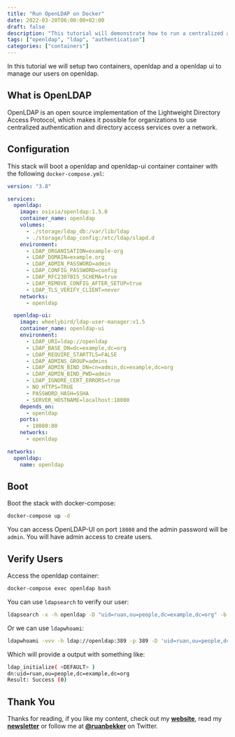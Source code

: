 ```yaml
---
title: "Run OpenLDAP on Docker"
date: 2022-03-20T06:00:00+02:00
draft: false
description: "This tutorial will demonstrate how to run a centralized authentication server using openldap on docker"
tags: ["openldap", "ldap", "authentication"]
categories: ["containers"]
---
```


In this tutorial we will setup two containers, openldap and a openldap ui to manage our users on openldap.

## What is OpenLDAP

OpenLDAP is an open source implementation of the Lightweight Directory Access Protocol, which makes it possible for organizations to use centralized authentication and directory access services over a network.

## Configuration

This stack will boot a openldap and openldap-ui container container with the following `docker-compose.yml`:

```yaml
version: "3.8"

services:
  openldap:
    image: osixia/openldap:1.5.0
    container_name: openldap
    volumes:
      - ./storage/ldap_db:/var/lib/ldap
      - ./storage/ldap_config:/etc/ldap/slapd.d
    environment:
      - LDAP_ORGANISATION=example-org
      - LDAP_DOMAIN=example.org
      - LDAP_ADMIN_PASSWORD=admin
      - LDAP_CONFIG_PASSWORD=config
      - LDAP_RFC2307BIS_SCHEMA=true
      - LDAP_REMOVE_CONFIG_AFTER_SETUP=true
      - LDAP_TLS_VERIFY_CLIENT=never
    networks:
      - openldap

  openldap-ui:
    image: wheelybird/ldap-user-manager:v1.5
    container_name: openldap-ui
    environment:
      - LDAP_URI=ldap://openldap
      - LDAP_BASE_DN=dc=example,dc=org
      - LDAP_REQUIRE_STARTTLS=FALSE
      - LDAP_ADMINS_GROUP=admins
      - LDAP_ADMIN_BIND_DN=cn=admin,dc=example,dc=org
      - LDAP_ADMIN_BIND_PWD=admin
      - LDAP_IGNORE_CERT_ERRORS=true
      - NO_HTTPS=TRUE
      - PASSWORD_HASH=SSHA
      - SERVER_HOSTNAME=localhost:18080
    depends_on:
      - openldap
    ports:
      - 18080:80
    networks:
      - openldap

networks:
  openldap:
    name: openldap
```

## Boot

Boot the stack with docker-compose:

```bash
docker-compose up -d
```

You can access OpenLDAP-UI on port `18080` and the admin password will be `admin`. You will have admin access to create users.

## Verify Users

Access the openldap container:

```bash
docker-compose exec openldap bash
```

You can use `ldapsearch` to verify our user:

```bash
ldapsearch -x -h openldap -D "uid=ruan,ou=people,dc=example,dc=org" -b "ou=people,dc=example,dc=org" -w "$PASSWORD" -s base 'uid=ruan'
```

Or we can use `ldapwhoami`:

```bash
ldapwhoami -vvv -h ldap://openldap:389 -p 389 -D 'uid=ruan,ou=people,dc=example,dc=org' -x -w "$PASSWORD"
```

Which will provide a output with something like:

```bash
ldap_initialize( <DEFAULT> )
dn:uid=ruan,ou=people,dc=example,dc=org
Result: Success (0)
```

## Thank You

Thanks for reading, if you like my content, check out my **[website](https://ruan.dev)**, read my **[newsletter](http://digests.ruanbekker.com/?via=ruanbekker-blog)** or follow me at **[@ruanbekker](https://twitter.com/ruanbekker)** on Twitter.
